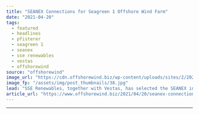 ```yaml
---
title: "SEANEX Connections for Seagreen 1 Offshore Wind Farm"
date: "2021-04-20"
tags: 
  - featured
  - headlines
  - pfisterer
  - seagreen 1
  - seanex
  - sse renewables
  - vestas
  - offshorewind
source: "offshorewind"
image_url: "https://cdn.offshorewind.biz/wp-content/uploads/sites/2/2021/04/20124504/SEANEX_Pfisterer.jpg"
image_fp: "/assets/img/post_thumbnails/38.jpg"
lead: "SSE Renewables, together with Vestas, has selected the SEANEX inner cone system from Pfisterer"
article_url: "https://www.offshorewind.biz/2021/04/20/seanex-connections-for-seagreen-1-offshore-wind-farm/"
---
```


---
